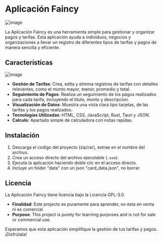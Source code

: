 # Aplicación Faincy

![image](https://github.com/VortexGHB/Faincy-app/assets/120611872/6eb8bd9f-d2e5-4ee2-abcd-ed678fc2316f)

La Aplicación Faincy es una herramienta simple para gestionar y organizar pagos y tarifas. Esta aplicación ayuda a individuos, negocios y organizaciones a llevar un registro de diferentes tipos de tarifas y pagos de manera sencilla y eficiente.

## Características

![image](https://github.com/VortexGHB/Faincy-app/assets/120611872/7ffa6190-116c-4487-8672-78552d05975d)


- **Gestión de Tarifas**: Crea, edita y elimina registros de tarifas con detalles relevantes, como el monto mayor, menor, promedio y total.
- **Seguimiento de Pagos**: Realiza un seguimiento de los pagos realizados para cada tarifa, incluyendo el titulo, monto y descripcion.
- **Visualización de Datos**: Muestra una vista clara tipo tarjetas, de las tarifas y los pagos realizados.
- **Tecnologías Utilizadas**: HTML, CSS, JavaScript, Rust, Tauri y JSON.
- **Calculo**: Apartado simple de calculadora con notas rapidas.

## Instalación

1. Descarga el codigo del proyecto (zip/rar), extrae en el nombre del archivo.
2. Crea un acceso directo del archivo ejecutable (`.exe`).
3. Ejecuta la aplicación haciendo doble clic en el acceso directo.
4. Incluye un folder "data" con un json "card_data.json", no borrar.

## Licencia

La Aplicación Faincy tiene licencia bajo la Licencia GPL-3.0.
- **Finalidad**: Este projecto es puramente para aprender, no esta en venta ni es comercial.
- **Purpose**: This project is purely for learning purposes and is not for sale or commercial use.

Esperamos que esta aplicación simplifique la gestión de tus tarifas y pagos. ¡Disfrútala!
